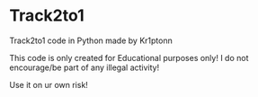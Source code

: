 # Track2to1
Track2to1 code in Python made by Kr1ptonn

This code is only created for Educational purposes only!
I do not encourage/be part of any illegal activity!

Use it on ur own risk!
